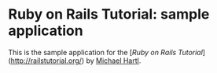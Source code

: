 # Ruby on Rails Tutorial: sample application

This is the sample application for the [*Ruby on Rails Tutorial*] (http://railstutorial.org/) by [Michael Hartl](http://michaelhartl.com/).

